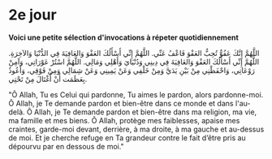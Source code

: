 # 2e jour

**Voici une petite sélection d'invocations à répeter quotidiennement**


  
اللَّهُمَّ إِنَّكَ عَفُوٌّ تُحِبُّ العَفْوَ فَاعْفُ عَنِّي.
اللَّهُمَّ إِنِّي أَسْأَلُكَ العَفْوَ وَالعَافِيَةَ فِي الدُّنْيَا وَالآخِرَةِ.
اللَّهُمَّ إِنِّي أَسْأَلُكَ العَفْوَ وَالعَافِيَةَ فِي دِينِي وَدُنْيَايَ وَأَهْلِي وَمَالِي.
اللَّهُمَّ اسْتُرْ عَوْرَاتِي، وَآمِنْ رَوْعَاتِي، وَاحْفَظْنِي مِنْ بَيْنِ يَدَيَّ وَمِنْ خَلْفِي وَعَنْ يَمِينِي وَعَنْ شِمَالِي وَمِنْ فَوْقِي، وَأَعُوذُ بِعَظَمَت أَنْ أُغْتَالَ مِنْ تَحْتِي.

"Ô Allah, Tu es Celui qui pardonne, Tu aimes le pardon, alors pardonne-moi.
Ô Allah, je Te demande pardon et bien-être dans ce monde et dans l'au-delà.
Ô Allah, je Te demande pardon et bien-être dans ma religion, ma vie, ma famille et mes biens.
Ô Allah, protège mes faiblesses, apaise mes craintes, garde-moi devant, derrière, à ma droite, à ma gauche et au-dessus de moi. Et je cherche refuge en Ta grandeur contre le fait d’être pris au dépourvu par en dessous de moi."
